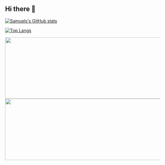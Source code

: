 ## Hi there 👋
[![Samuels's GitHub stats](https://github-readme-stats.vercel.app/api?username=cs168898)](https://github.com/anuraghazra/github-readme-stats)

[![Top Langs](https://github-readme-stats.vercel.app/api/top-langs/?username=cs168898)](https://github.com/anuraghazra/github-readme-stats)

<p>
   <img width="600" height="200" src="https://github-readme-stats.vercel.app/api?username=cs168898&show_icons=true&theme=dark">
  <br>
  <img width="600" height="200" src="https://github-readme-stats.vercel.app/api/top-langs/?username=cs168898&size_weight=0.0005&count_weight=0.3&layout=compact&theme=dark">  
  <br>
</p>
<!--
**cs168898/cs168898** is a ✨ _special_ ✨ repository because its `README.md` (this file) appears on your GitHub profile.

Here are some ideas to get you started:

- 🔭 I’m currently working on ...
- 🌱 I’m currently learning ...
- 👯 I’m looking to collaborate on ...
- 🤔 I’m looking for help with ...
- 💬 Ask me about ...
- 📫 How to reach me: ...
- 😄 Pronouns: ...
- ⚡ Fun fact: ...
-->
